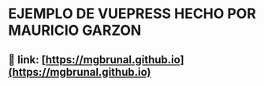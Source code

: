 # EJEMPLO DE VUEPRESS HECHO POR MAURICIO GARZON

## :link: link: [https://mgbrunal.github.io](https://mgbrunal.github.io)